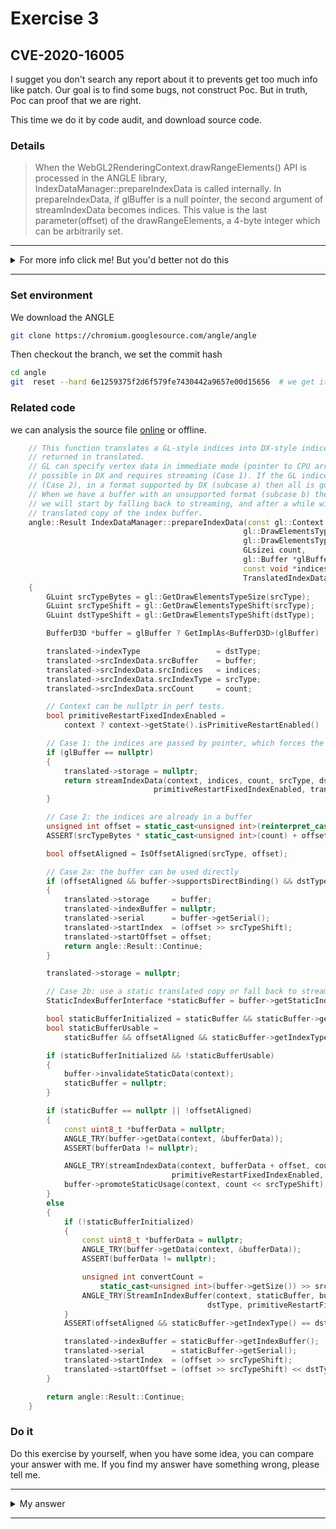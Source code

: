 # Exercise 3

## CVE-2020-16005
I sugget you don't search any report about it to prevents get too much info like patch. Our goal is to find some bugs, not construct Poc. But in truth, Poc can proof that we are right.

This time we do it by code audit, and download source code.
### Details

> When the WebGL2RenderingContext.drawRangeElements() API is processed in the ANGLE library, IndexDataManager::prepareIndexData is called internally.
In prepareIndexData, if glBuffer is a null pointer, the second argument of streamIndexData becomes indices. This value is the last parameter(offset) of the drawRangeElements, a 4-byte integer which can be arbitrarily set.

---------

<details>
  <summary>For more info click me! But you'd better not do this</summary>

   https://bugs.chromium.org/p/chromium/issues/detail?id=1139398
</details>

--------

### Set environment
We download the ANGLE
```sh
git clone https://chromium.googlesource.com/angle/angle
```
Then checkout the branch, we set the commit hash
```sh
cd angle
git  reset --hard 6e1259375f2d6f579fe7430442a9657e00d15656  # we get it by issue page
```

### Related code
we can analysis the source file [online](https://chromium.googlesource.com/angle/angle/+/6e1259375f2d6f579fe7430442a9657e00d15656/src/libANGLE/renderer/d3d/IndexDataManager.cpp#135) or offline.

```c++
    // This function translates a GL-style indices into DX-style indices, with their description
    // returned in translated.
    // GL can specify vertex data in immediate mode (pointer to CPU array of indices), which is not
    // possible in DX and requires streaming (Case 1). If the GL indices are specified with a buffer
    // (Case 2), in a format supported by DX (subcase a) then all is good.
    // When we have a buffer with an unsupported format (subcase b) then we need to do some translation:
    // we will start by falling back to streaming, and after a while will start using a static
    // translated copy of the index buffer.
    angle::Result IndexDataManager::prepareIndexData(const gl::Context *context,
                                                    gl::DrawElementsType srcType,
                                                    gl::DrawElementsType dstType,
                                                    GLsizei count,
                                                    gl::Buffer *glBuffer,
                                                    const void *indices,
                                                    TranslatedIndexData *translated)
    {
        GLuint srcTypeBytes = gl::GetDrawElementsTypeSize(srcType);
        GLuint srcTypeShift = gl::GetDrawElementsTypeShift(srcType);
        GLuint dstTypeShift = gl::GetDrawElementsTypeShift(dstType);

        BufferD3D *buffer = glBuffer ? GetImplAs<BufferD3D>(glBuffer) : nullptr;

        translated->indexType                 = dstType;
        translated->srcIndexData.srcBuffer    = buffer;
        translated->srcIndexData.srcIndices   = indices;
        translated->srcIndexData.srcIndexType = srcType;
        translated->srcIndexData.srcCount     = count;

        // Context can be nullptr in perf tests.
        bool primitiveRestartFixedIndexEnabled =
            context ? context->getState().isPrimitiveRestartEnabled() : false;

        // Case 1: the indices are passed by pointer, which forces the streaming of index data
        if (glBuffer == nullptr)
        {
            translated->storage = nullptr;
            return streamIndexData(context, indices, count, srcType, dstType,
                                primitiveRestartFixedIndexEnabled, translated);
        }

        // Case 2: the indices are already in a buffer
        unsigned int offset = static_cast<unsigned int>(reinterpret_cast<uintptr_t>(indices));
        ASSERT(srcTypeBytes * static_cast<unsigned int>(count) + offset <= buffer->getSize());

        bool offsetAligned = IsOffsetAligned(srcType, offset);

        // Case 2a: the buffer can be used directly
        if (offsetAligned && buffer->supportsDirectBinding() && dstType == srcType)
        {
            translated->storage     = buffer;
            translated->indexBuffer = nullptr;
            translated->serial      = buffer->getSerial();
            translated->startIndex  = (offset >> srcTypeShift);
            translated->startOffset = offset;
            return angle::Result::Continue;
        }

        translated->storage = nullptr;

        // Case 2b: use a static translated copy or fall back to streaming
        StaticIndexBufferInterface *staticBuffer = buffer->getStaticIndexBuffer();

        bool staticBufferInitialized = staticBuffer && staticBuffer->getBufferSize() != 0;
        bool staticBufferUsable =
            staticBuffer && offsetAligned && staticBuffer->getIndexType() == dstType;

        if (staticBufferInitialized && !staticBufferUsable)
        {
            buffer->invalidateStaticData(context);
            staticBuffer = nullptr;
        }

        if (staticBuffer == nullptr || !offsetAligned)
        {
            const uint8_t *bufferData = nullptr;
            ANGLE_TRY(buffer->getData(context, &bufferData));
            ASSERT(bufferData != nullptr);

            ANGLE_TRY(streamIndexData(context, bufferData + offset, count, srcType, dstType,
                                    primitiveRestartFixedIndexEnabled, translated));
            buffer->promoteStaticUsage(context, count << srcTypeShift);
        }
        else
        {
            if (!staticBufferInitialized)
            {
                const uint8_t *bufferData = nullptr;
                ANGLE_TRY(buffer->getData(context, &bufferData));
                ASSERT(bufferData != nullptr);

                unsigned int convertCount =
                    static_cast<unsigned int>(buffer->getSize()) >> srcTypeShift;
                ANGLE_TRY(StreamInIndexBuffer(context, staticBuffer, bufferData, convertCount, srcType,
                                            dstType, primitiveRestartFixedIndexEnabled, nullptr));
            }
            ASSERT(offsetAligned && staticBuffer->getIndexType() == dstType);

            translated->indexBuffer = staticBuffer->getIndexBuffer();
            translated->serial      = staticBuffer->getSerial();
            translated->startIndex  = (offset >> srcTypeShift);
            translated->startOffset = (offset >> srcTypeShift) << dstTypeShift;
        }

        return angle::Result::Continue;
    }
```





### Do it
Do this exercise by yourself, when you have some idea, you can compare your answer with me. If you find my answer have something wrong, please tell me.


---------

<details>
  <summary>My answer</summary>

  


</details>

--------

